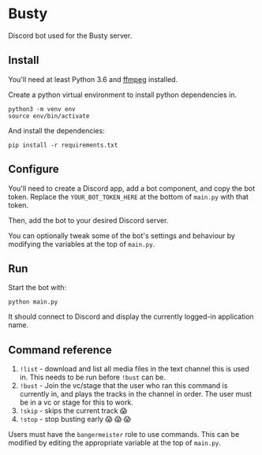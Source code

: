 # Busty

Discord bot used for the Busty server.

## Install

You'll need at least Python 3.6 and [ffmpeg](https://ffmpeg.org/) installed.

Create a python virtual environment to install python dependencies in.

```
python3 -m venv env
source env/bin/activate
```

And install the dependencies:

```
pip install -r requirements.txt
```

## Configure

You'll need to create a Discord app, add a bot component, and copy the bot token. Replace the
`YOUR_BOT_TOKEN_HERE` at the bottom of `main.py` with that token.

Then, add the bot to your desired Discord server.

You can optionally tweak some of the bot's settings and behaviour by modifying the variables
at the top of `main.py`.

## Run

Start the bot with:

```
python main.py
```

It should connect to Discord and display the currently logged-in application name.

## Command reference

1. `!list` - download and list all media files in the text channel this is used in. This needs to be run before `!bust` can be.
2. `!bust` - Join the vc/stage that the user who ran this command is currently in, and plays the tracks in the channel in order. The user must be in a vc or stage for this to work.
3. `!skip` - skips the current track :scream: 
4. `!stop` - stop busting early :scream: :scream: :scream: 

Users must have the `bangermeister` role to use commands. This can be modified by
editing the appropriate variable at the top of `main.py`.
